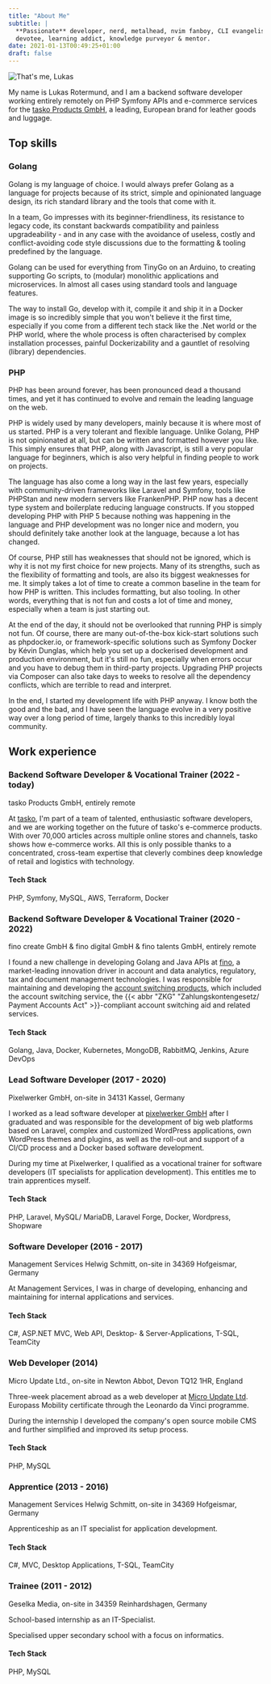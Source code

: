```yaml
---
title: "About Me"
subtitle: |
  **Passionate** developer, nerd, metalhead, nvim fanboy, CLI evangelist, Linux
  devotee, learning addict, knowledge purveyor & mentor.
date: 2021-01-13T00:49:25+01:00
draft: false
---
```

<img class="center"
     src="/assets/lukas-rotermund.webp"
     alt="That's me, Lukas">

My name is Lukas Rotermund, and I am a backend software developer working
entirely remotely on PHP Symfony APIs and e-commerce services for the
[tasko Products GmbH](https://www.tasko.de/), a leading, European brand for
leather goods and luggage.

## Top skills

### Golang

Golang is my language of choice. I would always prefer Golang as a language for
projects because of its strict, simple and opinionated language design, its rich
standard library and the tools that come with it.

In a team, Go impresses with its beginner-friendliness, its resistance to legacy
code, its constant backwards compatibility and painless upgradeability - and in
any case with the avoidance of useless, costly and conflict-avoiding code style
discussions due to the formatting & tooling predefined by the language.

Golang can be used for everything from TinyGo on an Arduino, to creating
supporting Go scripts, to (modular) monolithic applications and microservices.
In almost all cases using standard tools and language features.

The way to install Go, develop with it, compile it and ship it in a Docker image
is so incredibly simple that you won't believe it the first time, especially if
you come from a different tech stack like the .Net world or the PHP world, where
the whole process is often characterised by complex installation processes,
painful Dockerizability  and a gauntlet of resolving (library) dependencies.

### PHP

PHP has been around forever, has been pronounced dead a thousand times, and yet
it has continued to evolve and remain the leading language on the web.

PHP is widely used by many developers, mainly because it is where most of us
started. PHP is a very tolerant and flexible language. Unlike Golang, PHP is not
opinionated at all, but can be written and formatted however you like. This
simply ensures that PHP, along with Javascript, is still a very popular language
for beginners, which is also very helpful in finding people to work on projects.

The language has also come a long way in the last few years, especially with
community-driven frameworks like Laravel and Symfony, tools like PHPStan and new
modern servers like FrankenPHP. PHP now has a decent type system and boilerplate
reducing language constructs. If you stopped developing PHP with PHP 5 because
nothing was happening in the language and PHP development was no longer nice and
modern, you should definitely take another look at the language, because a lot
has changed.

Of course, PHP still has weaknesses that should not be ignored, which is why it
is not my first choice for new projects. Many of its strengths, such as the
flexibility of formatting and tools, are also its biggest weaknesses for me. It
simply takes a lot of time to create a common baseline in the team for how PHP
is written. This includes formatting, but also tooling. In other words,
everything that is not fun and costs a lot of time and money, especially when a
team is just starting out.

At the end of the day, it should not be overlooked that running PHP is simply
not fun. Of course, there are many out-of-the-box kick-start solutions such as
phpdocker.io, or framework-specific solutions such as Symfony Docker by Kévin
Dunglas, which help you set up a dockerised development and production
environment, but it's still no fun, especially when errors occur and you have to
debug them in third-party projects. Upgrading PHP projects via Composer can also
take days to weeks to resolve all the dependency conflicts, which are terrible
to read and interpret.

In the end, I started my development life with PHP anyway. I know both the good
and the bad, and I have seen the language evolve in a very positive way over a
long period of time, largely thanks to this incredibly loyal community.

## Work experience

### Backend Software Developer & Vocational Trainer (2022 - today)
<p class="company">tasko Products GmbH, entirely remote</p>

At [tasko](https://www.tasko.de/), I'm part of a team of talented, enthusiastic
software developers, and we are working together on the future of tasko's
e-commerce products. With over 70,000 articles across multiple online stores and
channels, tasko shows how e-commerce works. All this is only possible thanks to
a concentrated, cross-team expertise that cleverly combines deep knowledge of 
retail and logistics with technology.

<h4 class="techstack">Tech Stack</h4>
PHP, Symfony, MySQL, AWS, Terraform, Docker

### Backend Software Developer & Vocational Trainer (2020 - 2022)
<p class="company">
  fino create GmbH & fino digital GmbH & fino talents GmbH, entirely remote
</p>

I found a new challenge in developing Golang and Java APIs at
[fino](https://fino.group/en), a market-leading innovation driver in account
and data analytics, regulatory, tax and document management technologies. I was
responsible for maintaining and developing the
[account switching products](https://kontowechsel.de/), which included the
account switching service, the
{{< abbr "ZKG" "Zahlungskontengesetz/ Payment Accounts Act" >}}-compliant
account switching aid and related services.

<h4 class="techstack">Tech Stack</h4>
Golang, Java, Docker, Kubernetes, MongoDB, RabbitMQ, Jenkins, Azure DevOps

### Lead Software Developer (2017 - 2020)
<p class="company">Pixelwerker GmbH, on-site in 34131 Kassel, Germany</p>

I worked as a lead software developer at
[pixelwerker GmbH](https://pixelwerker.de/) after I graduated and was
responsible for the development of big web platforms based on Laravel, complex
and customized WordPress applications, own WordPress themes and plugins, as
well as the roll-out and support of a CI/CD process and a Docker based software
development.

During my time at Pixelwerker, I qualified as a vocational trainer for software
developers (IT specialists for application development). This entitles me to train
apprentices myself.

<h4 class="techstack">Tech Stack</h4>
PHP, Laravel, MySQL/ MariaDB, Laravel Forge, Docker, Wordpress, Shopware

### Software Developer (2016 - 2017)
<p class="company">
  Management Services Helwig Schmitt, on-site in 34369 Hofgeismar, Germany
</p>

At Management Services, I was in charge of developing, enhancing and maintaining
for internal applications and services.

<h4 class="techstack">Tech Stack</h4>
C#, ASP.NET MVC, Web API, Desktop- & Server-Applications, T-SQL, TeamCity

### Web Developer (2014)
<p class="company">
  Micro Update Ltd., on-site in Newton Abbot, Devon TQ12 1HR, England
</p>

Three-week placement abroad as a web developer at
[Micro Update Ltd](http://www.microupdate.co.uk/). Europass Mobility certificate
through the Leonardo da Vinci programme.

During the internship I developed the company's open source mobile CMS and
further simplified and improved its setup process.

<h4 class="techstack">Tech Stack</h4>
PHP, MySQL

### Apprentice (2013 - 2016)
<p class="company">
  Management Services Helwig Schmitt, on-site in 34369 Hofgeismar, Germany
</p>

Apprenticeship as an IT specialist for application development.

<h4 class="techstack">Tech Stack</h4>
C#, MVC, Desktop Applications, T-SQL, TeamCity

### Trainee (2011 - 2012)
<p class="company">
  Geselka Media, on-site in 34359 Reinhardshagen, Germany
</p>

School-based internship as an IT-Specialist.

Specialised upper secondary school with a focus on
informatics.

<h4 class="techstack">Tech Stack</h4>
PHP, MySQL
